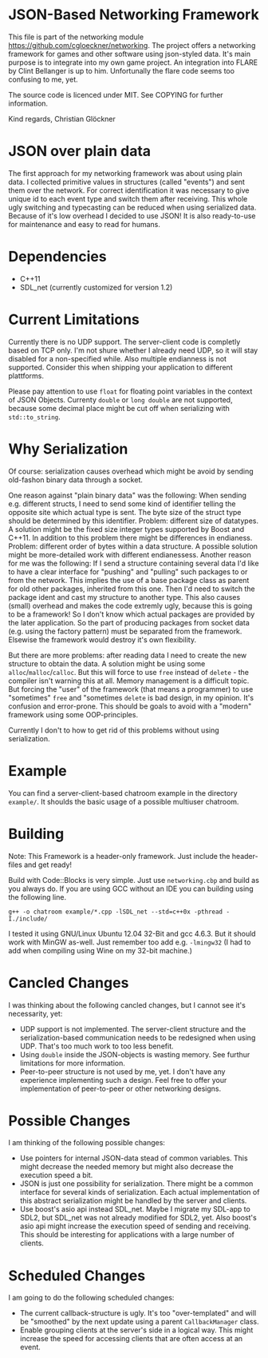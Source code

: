 # JSON-Based Networking Framework

This file is part of the networking module https://github.com/cgloeckner/networking. The project offers a networking framework for games and other software using json-styled data. It's main purpose is to integrate into my own game project. An integration into FLARE by Clint Bellanger is up to him. Unfortunally the flare code seems too confusing to me, yet.

The source code is licenced under MIT. See COPYING for further information.

Kind regards, Christian Glöckner

# JSON over plain data

The first approach for my networking framework was about using plain data. I collected primitive values in structures (called "events") and sent them over the network. For correct identification it was necessary to give unique id to each event type and switch them after receiving. This whole ugly switching and typecasting can be reduced when using serialized data. Because of it's low overhead I decided to use JSON! It is also ready-to-use for maintenance and easy to read for humans.

# Dependencies

- C++11
- SDL_net (currently customized for version 1.2)

# Current Limitations

Currently there is no UDP support. The server-client code is completly based on TCP only. I'm not shure whether I already need UDP, so it will stay disabled for a non-specified while. Also multiple endianness is not supported. Consider this when shipping your application to different plattforms.

Please pay attention to use `float` for floating point variables in the context of JSON Objects. Currenty `double` or `long double` are not supported, because some decimal place might be cut off when serializing with `std::to_string`.

# Why Serialization

Of course: serialization causes overhead which might be avoid by sending old-fashon binary data through a socket.

One reason against "plain binary data" was the following: When sending e.g. different structs, I need to send some kind of identifier telling the opposite site which actual type is sent. The byte size of the struct type should be determined by this identifier. Problem: different size of datatypes. A solution might be the fixed size integer types supported by Boost and C++11. In addition to this problem there might be differences in endianess. Problem: different order of bytes within a data structure. A possible solution might be more-detailed work with different endianessess. Another reason for me was the following: If I send a structure containing several data I'd like to have a clear interface for "pushing" and "pulling" such packages to or from the network. This implies the use of a base package class as parent for old other packages, inherited from this one. Then I'd need to switch the package ident and cast my structure to another type. This also causes (small) overhead and makes the code extremly ugly, because this is going to be a framework! So I don't know which actual packages are provided by the later application. So the part of producing packages from socket data (e.g. using the factory pattern) must be separated from the framework. Elsewise the framework would destroy it's own flexibility.

But there are more problems: after reading data I need to create the new structure to obtain the data. A solution might be using some `alloc`/`malloc`/`calloc`. But this will force to use `free` instead of `delete` - the compiler isn't warning this at all. Memory management is a difficult topic. But forcing the "user" of the framework (that means a programmer) to use "sometimes" `free` and "sometimes `delete` is bad design, in my opinion. It's confusion and error-prone. This should be goals to avoid with a "modern" framework using some OOP-principles.

Currently I don't to how to get rid of this problems without using serialization.

# Example

You can find a server-client-based chatroom example in the directory `example/`. It shoulds the basic usage of a possible multiuser chatroom.

# Building

Note: This Framework is a header-only framework. Just include the header-files and get ready!

Build with Code::Blocks is very simple. Just use `networking.cbp` and build as you always do. If you are using GCC without an IDE you can building using the following line.

    g++ -o chatroom example/*.cpp -lSDL_net --std=c++0x -pthread -I./include/

I tested it using GNU/Linux Ubuntu 12.04 32-Bit and gcc 4.6.3. But it should work with MinGW as-well. Just remember too add e.g. `-lmingw32` (I had to add when compiling using Wine on my 32-bit machine.)

# Cancled Changes

I was thinking about the following cancled changes, but I cannot see it's necessarity, yet:
- UDP support is not implemented. The server-client structure and the serialization-based communication needs to be redesigned when using UDP. That's too much work to too less benefit.
- Using `double` inside the JSON-objects is wasting memory. See furthur limitations for more information.
- Peer-to-peer structure is not used by me, yet. I don't have any experience implementing such a design. Feel free to offer your implementation of peer-to-peer or other networking designs.

# Possible Changes

I am thinking of the following possible changes:
- Use pointers for internal JSON-data stead of common variables. This might decrease the needed memory but might also decrease the execution speed a bit. 
- JSON is just one possibility for serialization. There might be a common interface for several kinds of serialization. Each actual implementation of this abstract serialization might be handled by the server and clients.
- Use boost's asio api instead SDL_net. Maybe I migrate my SDL-app to SDL2, but SDL_net was not already modified for SDL2, yet. Also boost's asio api might increase the execution speed of sending and receiving. This should be interesting for applications with a large number of clients.

# Scheduled Changes

I am going to do the following scheduled changes:
- The current callback-structure is ugly. It's too "over-templated" and will be "smoothed" by the next update using a parent `CallbackManager` class.
- Enable grouping clients at the server's side in a logical way. This might increase the speed for accessing clients that are often access at an event.

